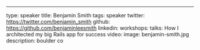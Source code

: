 ---
type: speaker
title: Benjamin Smith
tags: speaker
twitter: https://twitter.com/benjamin_smith
github: https://github.com/benjaminleesmith
linkedin: 
workshops:
talks: How I architected my big Rails app for success
video: 
image: benjamin-smith.jpg
description: boulder co

